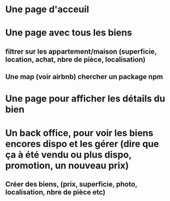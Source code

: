 # Une page d'acceuil
# Une page avec tous les biens
## filtrer sur les appartement/maison (superficie, location, achat, nbre de pièce, localisation)
## Une map (voir airbnb) chercher un package npm 
# Une page pour afficher les détails du bien 
# Un back office, pour voir les biens encores dispo et les gérer (dire que ça à été vendu ou plus dispo, promotion, un nouveau prix)
## Créer des biens, (prix, superficie, photo, localisation, nbre de pièce etc)
